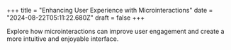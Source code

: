 +++
title = "Enhancing User Experience with Microinteractions"
date = "2024-08-22T05:11:22.680Z"
draft = false
+++

  Explore how microinteractions can improve user engagement and create a more intuitive and enjoyable interface.
        